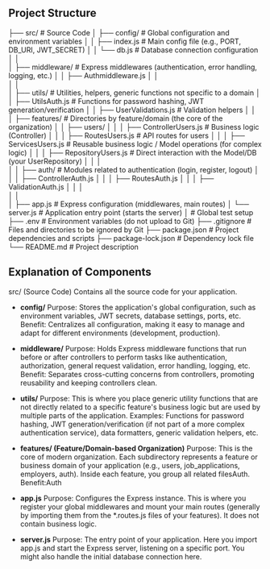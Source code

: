 ## Project Structure

├── src/                          # Source Code
│   ├── config/                   # Global configuration and environment variables
│   │   ├── index.js              # Main config file (e.g., PORT, DB_URI, JWT_SECRET)
│   │   └── db.js                 # Database connection configuration
│   │   
│   ├── middleware/               # Express middlewares (authentication, error handling, logging, etc.)
│   │   ├── Authmiddleware.js
│   │   
│   │   
│   ├── utils/                    # Utilities, helpers, generic functions not specific to a domain
│   │   ├── UtilsAuth.js         # Functions for password hashing, JWT generation/verification
│   │   ├── UserValidations.js          # Validation helpers 
│   │   
│   ├── features/                 # Directories by feature/domain (the core of the organization)
│   │   ├── users/
│   │   │   ├── ControllerUsers.js      # Business logic (Controller)
│   │   │   ├── RoutesUsers.js          # API routes for users
│   │   │   ├── ServicesUsers.js         # Reusable business logic / Model operations (for complex logic)
│   │   │   ├── RepositoryUsers.js      # Direct interaction with the Model/DB (your UserRepository)
│   │   │   
│   │   ├── auth/                 # Modules related to authentication (login, register, logout)
│   │   │   ├── ControllerAuth.js
│   │   │   ├── RoutesAuth.js
│   │   │   ├── ValidationAuth.js
│   │   │   
│   │   
│   ├── app.js                    # Express configuration (middlewares, main routes)
│   └── server.js                 # Application entry point (starts the server)
│          # Global test setup
├── .env                          # Environment variables (do not upload to Git)
├── .gitignore                    # Files and directories to be ignored by Git
├── package.json                  # Project dependencies and scripts
├── package-lock.json             # Dependency lock file
└── README.md                     # Project description

## Explanation of Components
src/ (Source Code)
Contains all the source code for your application.

* **config/** 
Purpose: Stores the application's global configuration, such as environment variables, JWT secrets, database settings, ports, etc.
Benefit: Centralizes all configuration, making it easy to manage and adapt for different environments (development, production).

* **middleware/**
Purpose: Holds Express middleware functions that run before or after controllers to perform tasks like authentication, authorization, general request validation, error handling, logging, etc.
Benefit: Separates cross-cutting concerns from controllers, promoting reusability and keeping controllers clean.

* **utils/**
Purpose: This is where you place generic utility functions that are not directly related to a specific feature's business logic but are used by multiple parts of the application.
Examples: Functions for password hashing, JWT generation/verification (if not part of a more complex authentication service), data formatters, generic validation helpers, etc.

* **features/ (Feature/Domain-based Organization)**
Purpose: This is the core of modern organization. Each subdirectory represents a feature or business domain of your application (e.g., users, job_applications, employers, auth). Inside each feature, you group all related filesAuth.
Benefit:Auth


* **app.js**
Purpose: Configures the Express instance. This is where you register your global middlewares and mount your main routes (generally by importing them from the *.routes.js files of your features). It does not contain business logic.

* **server.js**
Purpose: The entry point of your application. Here you import app.js and start the Express server, listening on a specific port. You might also handle the initial database connection here.

